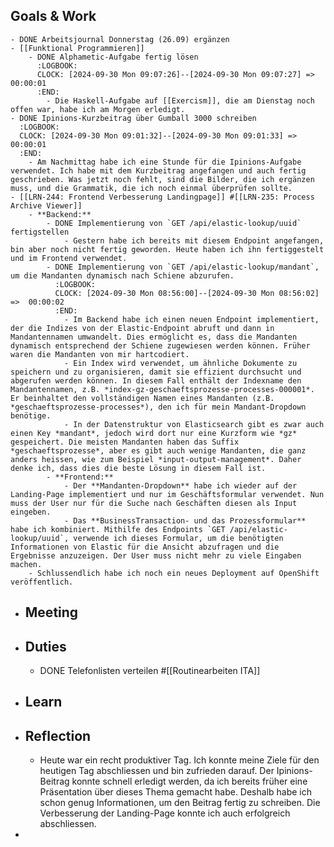 ## Goals & Work
	- DONE Arbeitsjournal Donnerstag (26.09) ergänzen
	- [[Funktional Programmieren]]
		- DONE Alphametic-Aufgabe fertig lösen
		  :LOGBOOK:
		  CLOCK: [2024-09-30 Mon 09:07:26]--[2024-09-30 Mon 09:07:27] =>  00:00:01
		  :END:
			- Die Haskell-Aufgabe auf [[Exercism]], die am Dienstag noch offen war, habe ich am Morgen erledigt.
	- DONE Ipinions-Kurzbeitrag über Gumball 3000 schreiben
	  :LOGBOOK:
	  CLOCK: [2024-09-30 Mon 09:01:32]--[2024-09-30 Mon 09:01:33] =>  00:00:01
	  :END:
		- Am Nachmittag habe ich eine Stunde für die Ipinions-Aufgabe verwendet. Ich habe mit dem Kurzbeitrag angefangen und auch fertig geschrieben. Was jetzt noch fehlt, sind die Bilder, die ich ergänzen muss, und die Grammatik, die ich noch einmal überprüfen sollte.
	- [[LRN-244: Frontend Verbesserung Landingpage]] #[[LRN-235: Process Archive Viewer]]
		- **Backend:**
			- DONE Implementierung von `GET /api/elastic-lookup/uuid` fertigstellen
				- Gestern habe ich bereits mit diesem Endpoint angefangen, bin aber noch nicht fertig geworden. Heute haben ich ihn fertiggestelt und im Frontend verwendet.
			- DONE Implementierung von `GET /api/elastic-lookup/mandant`, um die Mandanten dynamisch nach Schiene abzurufen.
			  :LOGBOOK:
			  CLOCK: [2024-09-30 Mon 08:56:00]--[2024-09-30 Mon 08:56:02] =>  00:00:02
			  :END:
				- Im Backend habe ich einen neuen Endpoint implementiert, der die Indizes von der Elastic-Endpoint abruft und dann in Mandantennamen umwandelt. Dies ermöglicht es, dass die Mandanten dynamisch entsprechend der Schiene zugewiesen werden können. Früher waren die Mandanten von mir hartcodiert.
				- Ein Index wird verwendet, um ähnliche Dokumente zu speichern und zu organisieren, damit sie effizient durchsucht und abgerufen werden können. In diesem Fall enthält der Indexname den Mandantennamen, z.B. *index-gz-geschaeftsprozesse-processes-000001*. Er beinhaltet den vollständigen Namen eines Mandanten (z.B. *geschaeftsprozesse-processes*), den ich für mein Mandant-Dropdown benötige.
				- In der Datenstruktur von Elasticsearch gibt es zwar auch einen Key *mandant*, jedoch wird dort nur eine Kurzform wie *gz* gespeichert. Die meisten Mandanten haben das Suffix *geschaeftsprozesse*, aber es gibt auch wenige Mandanten, die ganz anders heissen, wie zum Beispiel *input-output-management*. Daher denke ich, dass dies die beste Lösung in diesem Fall ist.
			- **Frontend:**
				- Der **Mandanten-Dropdown** habe ich wieder auf der Landing-Page implementiert und nur im Geschäftsformular verwendet. Nun muss der User nur für die Suche nach Geschäften diesen als Input eingeben.
				- Das **BusinessTransaction- und das Prozessformular** habe ich kombiniert. Mithilfe des Endpoints `GET /api/elastic-lookup/uuid`, verwende ich dieses Formular, um die benötigten Informationen von Elastic für die Ansicht abzufragen und die Ergebnisse anzuzeigen. Der User muss nicht mehr zu viele Eingaben machen.
		- Schlussendlich habe ich noch ein neues Deployment auf OpenShift veröffentlich.
- ## Meeting
- ## Duties
	- DONE Telefonlisten verteilen #[[Routinearbeiten ITA]]
- ## Learn
- ## Reflection
	- Heute war ein recht produktiver Tag. Ich konnte meine Ziele für den heutigen Tag abschliessen und bin zufrieden darauf. Der Ipinions-Beitrag konnte schnell erledigt werden, da ich bereits früher eine Präsentation über dieses Thema gemacht habe. Deshalb habe ich schon genug Informationen, um den Beitrag fertig zu schreiben. Die Verbesserung der Landing-Page konnte ich auch erfolgreich abschliessen.
-